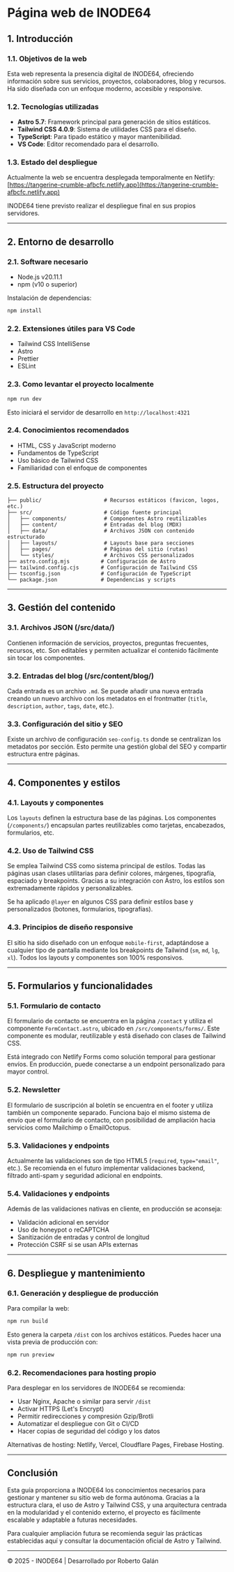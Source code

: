 # Página web de INODE64

## 1. Introducción

### 1.1. Objetivos de la web
Esta web representa la presencia digital de INODE64, ofreciendo información sobre sus servicios, proyectos, colaboradores, blog y recursos. Ha sido diseñada con un enfoque moderno, accesible y responsive.

### 1.2. Tecnologías utilizadas
- **Astro 5.7**: Framework principal para generación de sitios estáticos.
- **Tailwind CSS 4.0.9**: Sistema de utilidades CSS para el diseño.
- **TypeScript**: Para tipado estático y mayor mantenibilidad.
- **VS Code**: Editor recomendado para el desarrollo.

### 1.3. Estado del despliegue
Actualmente la web se encuentra desplegada temporalmente en Netlify: [https://tangerine-crumble-afbcfc.netlify.app](https://tangerine-crumble-afbcfc.netlify.app)

INODE64 tiene previsto realizar el despliegue final en sus propios servidores.

---

## 2. Entorno de desarrollo

### 2.1. Software necesario
- Node.js v20.11.1
- npm (v10 o superior)

Instalación de dependencias:
```bash
npm install
```

### 2.2. Extensiones útiles para VS Code
- Tailwind CSS IntelliSense
- Astro
- Prettier
- ESLint

### 2.3. Como levantar el proyecto localmente
```bash
npm run dev
```
Esto iniciará el servidor de desarrollo en `http://localhost:4321`

### 2.4. Conocimientos recomendados
- HTML, CSS y JavaScript moderno
- Fundamentos de TypeScript
- Uso básico de Tailwind CSS
- Familiaridad con el enfoque de componentes

### 2.5. Estructura del proyecto
```
├── public/                    # Recursos estáticos (favicon, logos, etc.)
├── src/                       # Código fuente principal
│   ├── components/            # Componentes Astro reutilizables
│   ├── content/               # Entradas del blog (MDX)
│   ├── data/                  # Archivos JSON con contenido estructurado
│   ├── layouts/               # Layouts base para secciones
│   ├── pages/                 # Páginas del sitio (rutas)
│   └── styles/                # Archivos CSS personalizados
├── astro.config.mjs          # Configuración de Astro
├── tailwind.config.cjs       # Configuración de Tailwind CSS
├── tsconfig.json             # Configuración de TypeScript
└── package.json              # Dependencias y scripts
```

---

## 3. Gestión del contenido

### 3.1. Archivos JSON (/src/data/)
Contienen información de servicios, proyectos, preguntas frecuentes, recursos, etc. Son editables y permiten actualizar el contenido fácilmente sin tocar los componentes.

### 3.2. Entradas del blog (/src/content/blog/)
Cada entrada es un archivo `.md`. Se puede añadir una nueva entrada creando un nuevo archivo con los metadatos en el frontmatter (`title`, `description`, `author`, `tags`, `date`, etc.).

### 3.3. Configuración del sitio y SEO
Existe un archivo de configuración `seo-config.ts` donde se centralizan los metadatos por sección. Esto permite una gestión global del SEO y compartir estructura entre páginas.

---

## 4. Componentes y estilos

### 4.1. Layouts y componentes
Los `layouts` definen la estructura base de las páginas. Los componentes (`/components/`) encapsulan partes reutilizables como tarjetas, encabezados, formularios, etc.

### 4.2. Uso de Tailwind CSS
Se emplea Tailwind CSS como sistema principal de estilos. Todas las páginas usan clases utilitarias para definir colores, márgenes, tipografía, espaciado y breakpoints. Gracias a su integración con Astro, los estilos son extremadamente rápidos y personalizables.

Se ha aplicado `@layer` en algunos CSS para definir estilos base y personalizados (botones, formularios, tipografías).

### 4.3. Principios de diseño responsive
El sitio ha sido diseñado con un enfoque `mobile-first`, adaptándose a cualquier tipo de pantalla mediante los breakpoints de Tailwind (`sm`, `md`, `lg`, `xl`). Todos los layouts y componentes son 100% responsivos.

---

## 5. Formularios y funcionalidades

### 5.1. Formulario de contacto
El formulario de contacto se encuentra en la página `/contact` y utiliza el componente `FormContact.astro`, ubicado en `/src/components/forms/`. Este componente es modular, reutilizable y está diseñado con clases de Tailwind CSS.

Está integrado con Netlify Forms como solución temporal para gestionar envíos. En producción, puede conectarse a un endpoint personalizado para mayor control.

### 5.2. Newsletter
El formulario de suscripción al boletín se encuentra en el footer y utiliza también un componente separado. Funciona bajo el mismo sistema de envío que el formulario de contacto, con posibilidad de ampliación hacia servicios como Mailchimp o EmailOctopus.

### 5.3. Validaciones y endpoints
Actualmente las validaciones son de tipo HTML5 (`required`, `type="email"`, etc.). Se recomienda en el futuro implementar validaciones backend, filtrado anti-spam y seguridad adicional en endpoints.

### 5.4. Validaciones y endpoints
Además de las validaciones nativas en cliente, en producción se aconseja:
- Validación adicional en servidor
- Uso de honeypot o reCAPTCHA
- Sanitización de entradas y control de longitud
- Protección CSRF si se usan APIs externas

---

## 6. Despliegue y mantenimiento

### 6.1. Generación y despliegue de producción
Para compilar la web:
```bash
npm run build
```
Esto genera la carpeta `/dist` con los archivos estáticos. Puedes hacer una vista previa de producción con:
```bash
npm run preview
```

### 6.2. Recomendaciones para hosting propio
Para desplegar en los servidores de INODE64 se recomienda:
- Usar Nginx, Apache o similar para servir `/dist`
- Activar HTTPS (Let's Encrypt)
- Permitir redirecciones y compresión Gzip/Brotli
- Automatizar el despliegue con Git o CI/CD
- Hacer copias de seguridad del código y los datos

Alternativas de hosting: Netlify, Vercel, Cloudflare Pages, Firebase Hosting.

---

## Conclusión

Esta guía proporciona a INODE64 los conocimientos necesarios para gestionar y mantener su sitio web de forma autónoma. Gracias a la estructura clara, el uso de Astro y Tailwind CSS, y una arquitectura centrada en la modularidad y el contenido externo, el proyecto es fácilmente escalable y adaptable a futuras necesidades.

Para cualquier ampliación futura se recomienda seguir las prácticas establecidas aquí y consultar la documentación oficial de Astro y Tailwind.

---

© 2025 - INODE64 | Desarrollado por Roberto Galán
